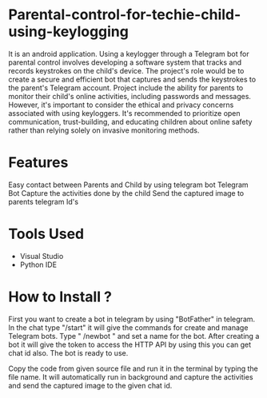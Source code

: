 # Parental-control-for-techie-child-using-keylogging

It is an android application. Using a keylogger through a Telegram bot for parental control involves developing a software system that tracks and records keystrokes on the child's device. The project's role would be to create a secure and efficient bot that captures and sends the keystrokes to the parent's Telegram account. Project include the ability for parents to monitor their child's online activities, including passwords and messages. However, it's important to consider the ethical and privacy concerns associated with using keyloggers. It's recommended to prioritize open communication, trust-building, and educating children about online safety rather than relying solely on invasive monitoring methods.

# Features
Easy contact between Parents and Child by using telegram bot
Telegram Bot
Capture the activities done by the child
Send the captured image to parents telegram Id's

# Tools Used
  * Visual Studio
  * Python IDE

# How to Install ?
First you want to create a bot in telegram by using "BotFather" in telegram. In the chat type "/start" it will give the commands for create and manage Telegram bots. Type " /newbot " and set a name for the bot. After creating a bot it will give the token to access the HTTP API by using this you can get chat id also. The bot is ready to use.

Copy the code from given source file and run it in the terminal by typing the file name. It will automatically run in background and capture the activities and send the captured image to the given chat id.
